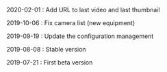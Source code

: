 2020-02-01 : Add URL to last video and last thumbnail

2019-10-06 : Fix camera list (new equipment)

2019-09-19 : Update the configuration management

2019-08-08 : Stable version

2019-07-21 : First beta version

